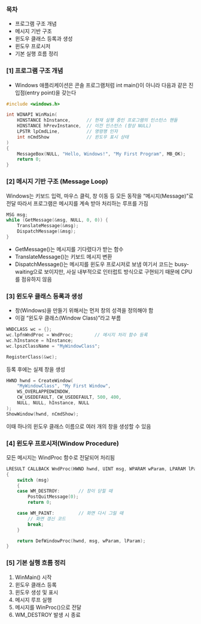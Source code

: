 ### 목차
- 프로그램 구조 개념
- 메시지 기반 구조
- 윈도우 클래스 등록과 생성
- 윈도우 프로시저
- 기본 실행 흐름 정리

### [1] 프로그램 구조 개념
- Windows 애플리케이션은 콘솔 프로그램처럼 int main()이 아니라 다음과 같은 진입점(entry point)을 갖는다
```cpp
#include <windows.h>

int WINAPI WinMain(
    HINSTANCE hInstance,      // 현재 실행 중인 프로그램의 인스턴스 핸들
    HINSTANCE hPrevInstance,  // 이전 인스턴스 (항상 NULL)
    LPSTR lpCmdLine,          // 명령행 인자
    int nCmdShow              // 윈도우 표시 상태
)
{
    MessageBox(NULL, "Hello, Windows!", "My First Program", MB_OK);
    return 0;
}
```

### [2] 메시지 기반 구조 (Message Loop)
Windows는 키보드 입력, 마우스 클릭, 창 이동 등 모든 동작을 “메시지(Message)”로 전달
따라서 프로그램은 메시지를 계속 받아 처리하는 루프를 가짐
```cpp
MSG msg;
while (GetMessage(&msg, NULL, 0, 0)) {
    TranslateMessage(&msg);
    DispatchMessage(&msg);
}
```

-	GetMessage()는 메시지를 기다렸다가 받는 함수
-	TranslateMessage()는 키보드 메시지 변환
-	DispatchMessage()는 메시지를 윈도우 프로시저로 보냄
여기서 코드는 busy-waiting으로 보이지만, 사실 내부적으로 인터럽트 방식으로 구현되기 때문에 CPU를 점유하지 않음


### [3] 윈도우 클래스 등록과 생성
- 창(Windows)을 만들기 위해서는 먼저 창의 성격을 정의해야 함
- 이걸 “윈도우 클래스(Window Class)”라고 부름
```cpp
WNDCLASS wc = {};
wc.lpfnWndProc = WndProc;        // 메시지 처리 함수 등록
wc.hInstance = hInstance;
wc.lpszClassName = "MyWindowClass";

RegisterClass(&wc);
```
등록 후에는 실제 창을 생성

```cpp
HWND hwnd = CreateWindow(
    "MyWindowClass", "My First Window",
    WS_OVERLAPPEDWINDOW,
    CW_USEDEFAULT, CW_USEDEFAULT, 500, 400,
    NULL, NULL, hInstance, NULL
);
ShowWindow(hwnd, nCmdShow);
```
이때 하나의 윈도우 클래스 이름으로 여러 개의 창을 생성할 수 있음




### [4] 윈도우 프로시저(Window Procedure)
모든 메시지는 WindProc 함수로 전달되어 처리됨
```cpp
LRESULT CALLBACK WndProc(HWND hwnd, UINT msg, WPARAM wParam, LPARAM lParam)
{
    switch (msg)
    {
    case WM_DESTROY:       // 창이 닫힐 때
        PostQuitMessage(0);
        return 0;

    case WM_PAINT:         // 화면 다시 그릴 때
        // 화면 갱신 코드
        break;
    }

    return DefWindowProc(hwnd, msg, wParam, lParam);
}
```



### [5] 기본 실행 흐름 정리
1. WinMain() 시작
2. 윈도우 클래스 등록
3. 윈도우 생성 및 표시
4. 메시지 루프 실행
5. 메시지를 WinProc()으로 전달
6. WM_DESTROY 발생 시 종료



